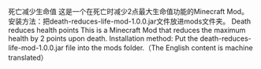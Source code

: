 死亡减少生命值
这是一个在死亡时减少2点最大生命值功能的Minecraft Mod。
安装方法：把death-reduces-life-mod-1.0.0.jar文件放进mods文件夹。
Death reduces health points
This is a Minecraft Mod that reduces the maximum health by 2 points upon death.
Installation method: Put the death-reduces-life-mod-1.0.0.jar file into the mods folder.（The English content is machine translated）

